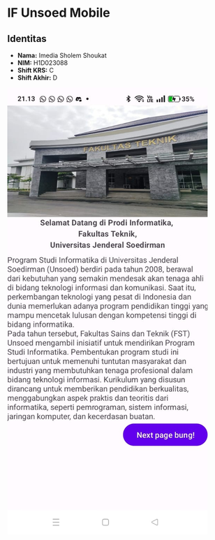 # IF Unsoed Mobile

## Identitas

- **Nama:** Imedia Sholem Shoukat
- **NIM:** H1D023088
- **Shift KRS:** C
- **Shift Akhir:** D

![Screenshot Apk](screenshoot/Hasil-SS.jpeg)